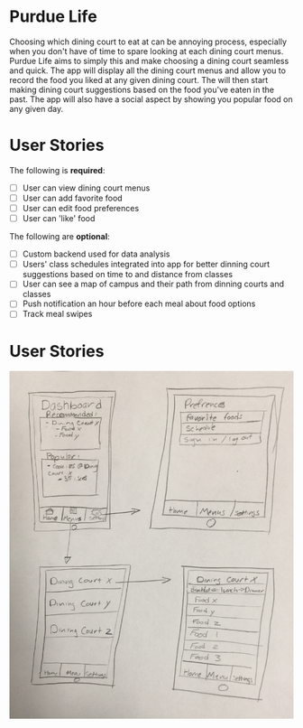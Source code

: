 # Purdue Life

Choosing which dining court to eat at can be annoying process, especially when you don't have of time to spare looking at each dining court menus. Purdue Life aims to simply this and make choosing a dining court seamless and quick. The app will display all the dining court menus and allow you to record the food you liked at any given dining court. The will then start making dining court suggestions based on the food you've eaten in the past. The app will also have a social aspect by showing you popular food on any given day.

# User Stories
The following is **required**:
- [ ] User can view dining court menus 
- [ ] User can add favorite food
- [ ] User can edit food preferences
- [ ] User can 'like' food

The following are **optional**:
- [ ] Custom backend used for data analysis
- [ ] Users' class schedules integrated into app for better dinning court suggestions based on time to and distance from classes
- [ ] User can see a map of campus and their path from dinning courts and classes
- [ ] Push notification an hour before each meal about food options
- [ ] Track meal swipes

# User Stories

![alt tag](/FirstWireFrame.jpg)
